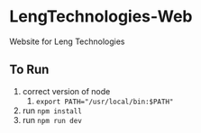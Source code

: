 # LengTechnologies-Web
Website for Leng Technologies

## To Run
1. correct version of node
    1. `export PATH="/usr/local/bin:$PATH"`
2. run `npm install`
3. run `npm run dev`
